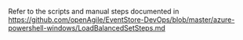 Refer to the scripts and manual steps documented in https://github.com/openAgile/EventStore-DevOps/blob/master/azure-powershell-windows/LoadBalancedSetSteps.md
